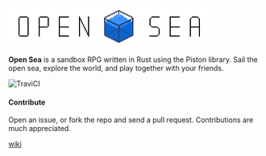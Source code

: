 ![Open-Sea](data/graphics/logo_scaled.png)

**Open Sea** is a sandbox RPG written in Rust using the Piston library. Sail
the open sea, explore the world, and play together with your friends.

![TraviCI](https://api.travis-ci.org/Ticki/Open-Sea.svg)

#### Contribute ####

Open an issue, or fork the repo and send a pull request. Contributions are much
appreciated.



[wiki](wiki/readme.md)
